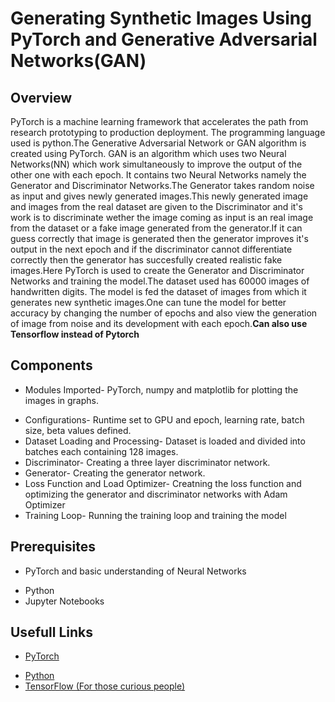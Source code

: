 # Generating Synthetic Images Using PyTorch and Generative Adversarial Networks(GAN)

## Overview
PyTorch is a machine learning framework that accelerates the path from research prototyping to production deployment.
The programming language used is python.The Generative Adversarial Network or GAN algorithm is created using PyTorch.
GAN is an algorithm which uses two Neural Networks(NN) which work simultaneously to improve the output of the other one with each epoch.
It contains two Neural Networks namely the Generator and Discriminator Networks.The Generator takes random noise as input and gives newly generated images.This newly generated image and images from the real dataset are given to the Discriminator and it's work is to discriminate wether the image coming as input is an real image from the dataset or a fake image generated from the generator.If it can guess correctly that image is generated then the generator improves it's output in the next epoch and if the discriminator cannot differentiate correctly then the generator has succesfully created realistic fake images.Here PyTorch is used to create the Generator and Discriminator Networks and training the model.The dataset used has 60000 images of handwritten digits.
The model is fed the dataset of images from which it generates new synthetic images.One can tune the model for better accuracy by changing the number of epochs and also view the generation of image from noise and its development with each epoch.**Can also use Tensorflow instead of Pytorch**

## Components
* Modules Imported- PyTorch, numpy and matplotlib for plotting the images in graphs.
- Configurations- Runtime set to GPU and epoch, learning rate, batch size, beta values defined.
- Dataset Loading and Processing- Dataset is loaded and divided into batches each containing 128 images.
- Discriminator- Creating a three layer discriminator network.
- Generator- Creating the generator network.
- Loss Function and Load Optimizer- Creatning the loss function and optimizing the generator and discriminator networks with Adam Optimizer
- Training Loop- Running the training loop and training the model
## Prerequisites
* PyTorch and basic understanding of Neural Networks
- Python
- Jupyter Notebooks
## Usefull Links
* [PyTorch](https://pytorch.org/tutorials/beginner/deep_learning_60min_blitz.html)
- [Python](https://pytorch.org/tutorials/beginner/deep_learning_60min_blitz.html)
- [TensorFlow (For those curious people)](https://www.datacamp.com/tutorial/tensorflow-tutorial)
